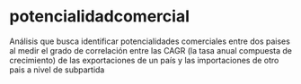 # potencialidadcomercial
Análisis que busca identificar potencialidades comerciales entre dos paises al medir el grado de correlación entre las CAGR (la tasa anual compuesta de crecimiento) de las exportaciones de un país y las importaciones de otro pais a nivel de subpartida

